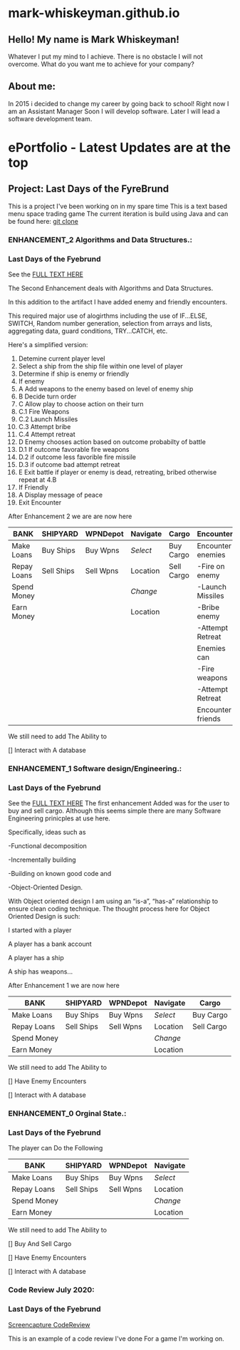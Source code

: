 # mark-whiskeyman.github.io

## Hello! My name is Mark Whiskeyman!
Whatever I put my mind to I achieve. 
There is no obstacle I will not overcome.
What do you want me to achieve for your company? 

## About me:

In 2015 i decided to change my career by going back to school!
Right now I am an Assistant Manager 
Soon I will develop software. 
Later I will lead a software development team. 

# ePortfolio - Latest Updates are at the top 
## Project: Last Days of the FyreBrund
This is a project I've been working on in my spare time 
This is a text based menu space trading game 
The current iteration is build using Java and can be found here:
[git clone](https://recursivefunction@bitbucket.org/recursivefunction/fyrebrund.git)

### ENHANCEMENT_2 Algorithms and Data Structures.:
### Last Days of the Fyebrund
See the [FULL TEXT HERE](mark-whiskeyman.github.io/Enhancement_2.md)

The Second Enhancement deals with Algorithms and Data Structures.

In this addition to the artifact I have added enemy and friendly encounters.

This required major use of alogirthms including the use of IF...ELSE, SWITCH,
Random number generation, selection from arrays and lists, aggregating data,
guard conditions, TRY...CATCH, etc. 

Here's a simplified version:

1. Detemine current player level 
2. Select a ship from the ship file within one level of player
3. Determine if ship is enemy or friendly 
4. If enemy 
4.  A Add weapons to the enemy based on level of enemy ship
4.  B Decide turn order 
4.  C Allow play to choose action on their turn
4.    C.1 Fire Weapons
4.    C.2 Launch Missiles 
4.    C.3 Attempt bribe
4.    C.4 Attempt retreat
4.  D Enemy chooses action based on outcome probabilty of battle
4.    D.1 If outcome favorable fire weapons 
4.    D.2 if outcome less favorible fire missile
4.    D.3 if outcome bad attempt retreat
4.  E Exit battle if player or enemy is dead, retreating, bribed otherwise repeat at 4.B
5. If Friendly 
5. A Display message of peace 
6. Exit Encounter 
  

After Enhancement 2 we are are now here 

|   **BANK**  |**SHIPYARD**|**WPNDepot**|**Navigate**|**Cargo** |**Encounters**
|-------------|------------|------------|------------|----------|-------------------|
| Make Loans  | Buy Ships  | Buy Wpns   | *Select*   |Buy Cargo | Encounter enemies |
| Repay Loans | Sell Ships | Sell Wpns  |  Location  |Sell Cargo|  -Fire on enemy   |
| Spend Money |            |            | *Change*   |          |  -Launch Missiles |
| Earn Money  |            |            |  Location  |          |  -Bribe enemy     |
|             |            |            |            |          |  -Attempt Retreat |
|             |            |            |            |          | Enemies can       |
|             |            |            |            |          |  -Fire weapons    |
|             |            |            |            |          |  -Attempt Retreat |
|             |            |            |            |          |Encounter friends  |


We still need to add The Ability to

[] Interact with A database


### ENHANCEMENT_1 Software design/Engineering.:
### Last Days of the Fyebrund
See the [FULL TEXT HERE](mark-whiskeyman.github.io/Enhancement_1.md)
  The first enhancement Added was for the user to buy and sell cargo. Although this seems simple there are many Software Engineering prinicples at use here. 
  
  Specifically, ideas such as 
  
  -Functional decomposition
  
  -Incrementally building
  
  -Building on known good code and 
  
  -Object-Oriented Design. 
  
  With Object oriented design I am using an “is-a”, “has-a” relationship to ensure clean coding technique. 
The thought process here for Object Oriented Design is such:

I started with a player

A player has a bank account

A player has a ship 

A ship has weapons...

After Enhancement 1 we are now here 

|   **BANK**  |**SHIPYARD**|**WPNDepot**|**Navigate**|**Cargo** |
|-------------|------------|------------|------------|----------|
| Make Loans  | Buy Ships  | Buy Wpns   | *Select*   |Buy Cargo |
| Repay Loans | Sell Ships | Sell Wpns  |  Location  |Sell Cargo|
| Spend Money |            |            | *Change*   |          |
| Earn Money  |            |            |  Location  |          |

We still need to add The Ability to

[] Have Enemy Encounters

[] Interact with A database

### ENHANCEMENT_0 Orginal State.: 
### Last Days of the Fyebrund
The player can Do the Following 

|   **BANK**  |**SHIPYARD**|**WPNDepot**|**Navigate**|
|-------------|------------|------------|------------|
| Make Loans  | Buy Ships  | Buy Wpns   | *Select*   |
| Repay Loans | Sell Ships | Sell Wpns  |  Location  |
| Spend Money |            |            | *Change*   |
| Earn Money  |            |            |  Location  |

We still need to add The Ability to

[] Buy And Sell Cargo 

[] Have Enemy Encounters

[] Interact with A database


### Code Review July 2020: 
### Last Days of the Fyebrund
[Screencapture CodeReview](https://drive.google.com/file/d/1OrZgqBEq__totvvLUANpjs12Zg_7lT2x/view?usp=sharing)

This is an example of a code review I've done For a game I'm working on.



